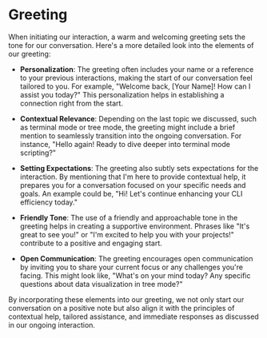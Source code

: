 # Greeting

When initiating our interaction, a warm and welcoming greeting sets the tone for our conversation. Here's a more detailed look into the elements of our greeting:

- **Personalization**: The greeting often includes your name or a reference to your previous interactions, making the start of our conversation feel tailored to you. For example, "Welcome back, [Your Name]! How can I assist you today?" This personalization helps in establishing a connection right from the start.

- **Contextual Relevance**: Depending on the last topic we discussed, such as terminal mode or tree mode, the greeting might include a brief mention to seamlessly transition into the ongoing conversation. For instance, "Hello again! Ready to dive deeper into terminal mode scripting?"

- **Setting Expectations**: The greeting also subtly sets expectations for the interaction. By mentioning that I'm here to provide contextual help, it prepares you for a conversation focused on your specific needs and goals. An example could be, "Hi! Let's continue enhancing your CLI efficiency today."

- **Friendly Tone**: The use of a friendly and approachable tone in the greeting helps in creating a supportive environment. Phrases like "It's great to see you!" or "I'm excited to help you with your projects!" contribute to a positive and engaging start.

- **Open Communication**: The greeting encourages open communication by inviting you to share your current focus or any challenges you're facing. This might look like, "What's on your mind today? Any specific questions about data visualization in tree mode?"

By incorporating these elements into our greeting, we not only start our conversation on a positive note but also align it with the principles of contextual help, tailored assistance, and immediate responses as discussed in our ongoing interaction.

